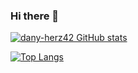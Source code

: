### Hi there 👋

[![dany-herz42 GitHub stats](https://github-readme-stats.vercel.app/api?username=dany-herz42&show_icons=true&theme=gruvbox&include_all_commits=true)](https://github.com/dany-herz42/github-readme-stats)

[![Top Langs](https://github-readme-stats.vercel.app/api/top-langs/?username=dany-herz42&theme=gruvbox)](https://github.com/dany-herz42/github-readme-stats)

<!--
**dany-herz42/dany-herz42** is a ✨ _special_ ✨ repository because its `README.md` (this file) appears on your GitHub profile.

Here are some ideas to get you started:

- 🔭 I’m currently working on ...
- 🌱 I’m currently learning ...
- 👯 I’m looking to collaborate on ...
- 🤔 I’m looking for help with ...
- 💬 Ask me about ...
- 📫 How to reach me: ...
- 😄 Pronouns: ...
- ⚡ Fun fact: ...
-->
